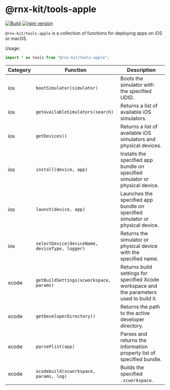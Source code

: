 # @rnx-kit/tools-apple

[![Build](https://github.com/microsoft/rnx-kit/actions/workflows/build.yml/badge.svg)](https://github.com/microsoft/rnx-kit/actions/workflows/build.yml)
[![npm version](https://img.shields.io/npm/v/@rnx-kit/tools-apple)](https://www.npmjs.com/package/@rnx-kit/tools-apple)

`@rnx-kit/tools-apple` is a collection of functions for deploying apps on iOS or
macOS.

Usage:

```typescript
import * as tools from "@rnx-kit/tools-apple";
```

<!-- The following table can be updated by running `yarn update-readme` -->
<!-- @rnx-kit/api start -->

| Category | Function                                       | Description                                                                               |
| -------- | ---------------------------------------------- | ----------------------------------------------------------------------------------------- |
| ios      | `bootSimulator(simulator)`                     | Boots the simulator with the specified UDID.                                              |
| ios      | `getAvailableSimulators(search)`               | Returns a list of available iOS simulators.                                               |
| ios      | `getDevices()`                                 | Returns a list of available iOS simulators and physical devices.                          |
| ios      | `install(device, app)`                         | Installs the specified app bundle on specified simulator or physical device.              |
| ios      | `launch(device, app)`                          | Launches the specified app bundle on specified simulator or physical device.              |
| ios      | `selectDevice(deviceName, deviceType, logger)` | Returns the simulator or physical device with the specified name.                         |
| xcode    | `getBuildSettings(xcworkspace, params)`        | Returns build settings for specified Xcode workspace and the parameters used to build it. |
| xcode    | `getDeveloperDirectory()`                      | Returns the path to the active developer directory.                                       |
| xcode    | `parsePlist(app)`                              | Parses and returns the information property list of specified bundle.                     |
| xcode    | `xcodebuild(xcworkspace, params, log)`         | Builds the specified `.xcworkspace`.                                                      |

<!-- @rnx-kit/api end -->
